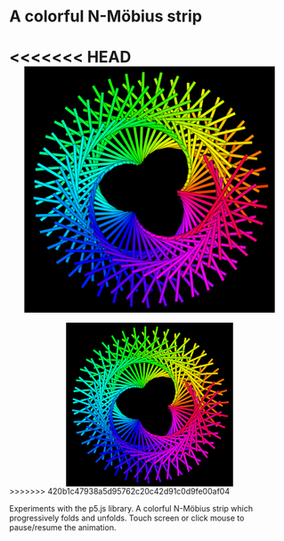 # A colorful N-Möbius strip

<<<<<<< HEAD
<img style="margin:0px auto;display:block" src="/imgs/Sketch.png" alt="Responsive image" width=450>
=======
<img style="margin:0px auto;display:block" src="/imgs/Sketch.png" alt="Responsive image" width=300>
>>>>>>> 420b1c47938a5d95762c20c42d91c0d9fe00af04
<p></p>
Experiments with the p5.js library. A colorful N-Möbius strip which progressively folds and unfolds.
Touch screen or click mouse to pause/resume the animation.
